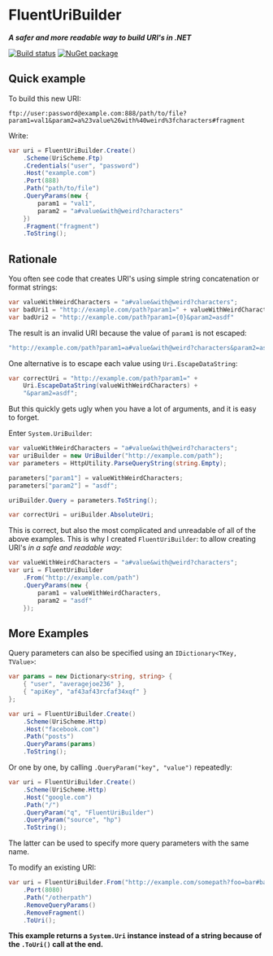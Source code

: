 FluentUriBuilder
================

***A safer and more readable way to build URI's in .NET***

[![Build status](https://ci.appveyor.com/api/projects/status/pw16gfpk4y0e5eh0?svg=true)](https://ci.appveyor.com/project/balazsbotond/fluenturibuilder)
[![NuGet package](https://img.shields.io/nuget/v/FluentUriBuilder.svg)](https://www.nuget.org/packages/FluentUriBuilder/)

Quick example
-------------

To build this new URI:

```
ftp://user:password@example.com:888/path/to/file?param1=val1&param2=a%23value%26with%40weird%3fcharacters#fragment
```

Write:

```csharp
var uri = FluentUriBuilder.Create()
    .Scheme(UriScheme.Ftp)
    .Credentials("user", "password")
    .Host("example.com")
    .Port(888)
    .Path("path/to/file")
    .QueryParams(new {
        param1 = "val1",
        param2 = "a#value&with@weird?characters"
    })
    .Fragment("fragment")
    .ToString();
```

Rationale
---------

You often see code that creates URI's using simple string concatenation or format strings:

```csharp
var valueWithWeirdCharacters = "a#value&with@weird?characters";
var badUri1 = "http://example.com/path?param1=" + valueWithWeirdCharacters + "&param2=asdf";
var badUri2 = "http://example.com/path?param1={0}&param2=asdf"
```

The result is an invalid URI because the value of `param1` is not escaped:

```csharp
"http://example.com/path?param1=a#value&with@weird?characters&param2=asdf"
```

One alternative is to escape each value using `Uri.EscapeDataString`:

```csharp
var correctUri = "http://example.com/path?param1=" +
    Uri.EscapeDataString(valueWithWeirdCharacters) +
	"&param2=asdf";
```

But this quickly gets ugly when you have a lot of arguments, and it is easy to forget.

Enter `System.UriBuilder`:

```csharp
var valueWithWeirdCharacters = "a#value&with@weird?characters";
var uriBuilder = new UriBuilder("http://example.com/path");
var parameters = HttpUtility.ParseQueryString(string.Empty);

parameters["param1"] = valueWithWeirdCharacters;
parameters["param2"] = "asdf";

uriBuilder.Query = parameters.ToString();

var correctUri = uriBuilder.AbsoluteUri;
```

This is correct, but also the most complicated and unreadable of all of the above examples.
This is why I created `FluentUriBuilder`: to allow creating URI's *in a safe and readable way*:

```csharp
var valueWithWeirdCharacters = "a#value&with@weird?characters";
var uri = FluentUriBuilder
    .From("http://example.com/path")
	.QueryParams(new {
	    param1 = valueWithWeirdCharacters,
		param2 = "asdf"
	});
```

More Examples
-------------

Query parameters can also be specified using an `IDictionary<TKey, TValue>`:

```csharp
var params = new Dictionary<string, string> {
	{ "user", "averagejoe236" },
	{ "apiKey", "af43af43rcfaf34xqf" }
};

var uri = FluentUriBuilder.Create()
    .Scheme(UriScheme.Http)
	.Host("facebook.com")
	.Path("posts")
	.QueryParams(params)
	.ToString();
```

Or one by one, by calling `.QueryParam("key", "value")` repeatedly:

```csharp
var uri = FluentUriBuilder.Create()
    .Scheme(UriScheme.Http)
	.Host("google.com")
	.Path("/")
	.QueryParam("q", "FluentUriBuilder")
	.QueryParam("source", "hp")
	.ToString();
```

The latter can be used to specify more query parameters with the same name.

To modify an existing URI:

```csharp
var uri = FluentUriBuilder.From("http://example.com/somepath?foo=bar#baz")
    .Port(8080)
    .Path("/otherpath")
    .RemoveQueryParams()
    .RemoveFragment()
    .ToUri();
```

**This example returns a `System.Uri` instance instead of a string because of the `.ToUri()` call at the end.**


